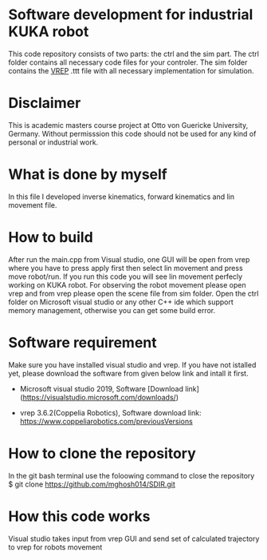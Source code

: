 # Software development for industrial KUKA robot
This code repository consists of two parts: the ctrl and the sim part. The ctrl folder contains all necessary code files for your controler. The sim folder contains the [VREP](https://www.coppeliarobotics.com/) .ttt file with all necessary implementation for simulation.

# Disclaimer
This is academic masters course project at Otto von Guericke University, Germany. Without permisssion this code should not be used for any kind of personal or industrial work.

# What is done by myself
In this file I developed inverse kinematics, forward kinematics and lin movement file. 

# How to build
After run the main.cpp from Visual studio, one GUI will be open from vrep where you have to press apply first then select lin movement and press move robot/run.
If you run this code you will see lin movement perfecly working on KUKA robot. For observing the robot movement please open vrep and from vrep please open the scene file from sim folder. Open the ctrl folder on Microsoft visual studio or any other C++ ide which support memory management, otherwise you can get some build error.


# Software requirement 

Make sure you have installed visual studio and vrep. If you have not istalled yet, please download the software from given below link and intall it first.

* Microsoft visual studio 2019, Software [Download link] (https://visualstudio.microsoft.com/downloads/)

* vrep 3.6.2(Coppelia Robotics), Software download link: https://www.coppeliarobotics.com/previousVersions

# How to clone the repository
In the git bash terminal use the foloowing command to close the repository
$ git clone https://github.com/mghosh014/SDIR.git

# How this code works
Visual studio takes input from vrep GUI and send set of calculated trajectory to vrep for robots movement


